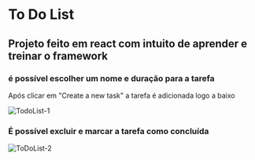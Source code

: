 # To Do List 
<h2> Projeto feito em react com intuito de aprender e treinar o framework </h2>
<h3> é possível escolher um nome e duração para a tarefa </h3>
<p> Após clicar em "Create a new task" a tarefa é adicionada logo a baixo </p>

![TodoList-1](https://github.com/Sofyaolvs/ToDo-List/assets/146602186/c5fe8799-2666-4a4e-9a86-54ceb03be4a5)

<h3> É possível excluir e marcar a tarefa como concluída</h3>

![ToDoList-2](https://github.com/Sofyaolvs/ToDo-List/assets/146602186/65b1ebfc-f7eb-4ffc-b0ee-2ac25a841d42)
